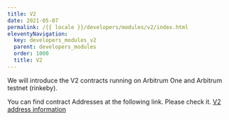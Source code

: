 ```yaml
---
title: V2
date: 2021-05-07
permalink: /{{ locale }}/developers/modules/v2/index.html
eleventyNavigation:
  key: developers_modules_v2
  parent: developers_modules
  order: 1000
  title: V2
---
```


We will introduce the V2 contracts running on Arbitrum One and Arbitrum testnet (rinkeby).

You can find contract Addresses at the following link. Please check it.
[V2 address information](https://github.com/dev-protocol/protocol-v2/wiki)
